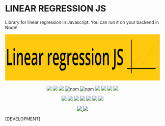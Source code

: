 # LINEAR REGRESSION JS

Library for linear regression in Javascript.
You can run it on your backend in Node!

<div align="center">
  <img src="./src/assets/banner.png" width="100%" height="150"/>
</div>

<p align="center">
   <img src="https://img.shields.io/bower/l/MI?style=flat-square">
   <img src="https://img.shields.io/badge/version-1.0.0-blue">
   <img src="https://img.shields.io/npm/dy/linear-regression-js">
   <img alt="npm" src="https://img.shields.io/npm/dm/linear-regression-js">
   <img alt="npm" src="https://img.shields.io/npm/dw/linear-regression-js">
   <img src="https://img.shields.io/github/issues/rhaymisonbetini/linear-regression-js.svg">
   <img src="https://img.shields.io/github/issues-closed/rhaymisonbetini/linear-regression-js.svg">
   <img src="https://img.shields.io/github/issues-pr/rhaymisonbetini/linear-regression-js.svg">
   <img src="https://img.shields.io/github/issues-pr-closed/rhaymisonbetini/linear-regression-js.svg">
</p>

<p align="center">
   <img src="https://img.shields.io/badge/JavaScript-F7DF1E?style=for-the-badge&logo=javascript&logoColor=black">
   <img src="https://img.shields.io/badge/Node.js-43853D?style=for-the-badge&logo=node.js&logoColor=white">
   <img src="https://img.shields.io/badge/TensorFlow-FF6F00?style=for-the-badge&logo=tensorflow&logoColor=white">
   <img src="https://img.shields.io/badge/Angular-DD0031?style=for-the-badge&logo=angular&logoColor=white">
   <img src="https://img.shields.io/badge/AngularJS-E23237?style=for-the-badge&logo=angularjs&logoColor=white">
   <img src="https://img.shields.io/badge/React-20232A?style=for-the-badge&logo=react&logoColor=61DAFB">
   <img src="https://img.shields.io/badge/Vue.js-35495E?style=for-the-badge&logo=vue.js&logoColor=4FC08D">
</p>

<p align="center">
  <a href="https://www.linkedin.com/in/heleno-betini-2b3016175/" target="_blank">
    <img src="https://img.shields.io/badge/LinkedIn-0077B5?style=for-the-badge&logo=linkedin&logoColor=white">
  </a>
  <a href="https://github.com/rhaymisonbetini" target="_blank">
    <img src="https://img.shields.io/badge/GitHub-100000?style=for-the-badge&logo=github&logoColor=white">
  </a>
</p>

[DEVELOPMENT]